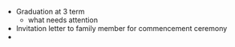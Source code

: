 - Graduation at 3 term
  - what needs attention
- Invitation letter to family member for commencement ceremony
- 